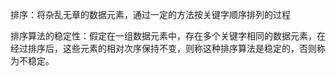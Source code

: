 排序：将杂乱无章的数据元素，通过一定的方法按关键字顺序排列的过程

排序算法的稳定性：假定在一组数据元素中，存在多个关键字相同的数据元素，在经过排序后，这些元素的相对次序保持不变，则称这种排序算法是稳定的，否则称为不稳定。



